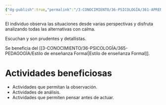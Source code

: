 ```yaml
---
{"dg-publish":true,"permalink":"/3-CONOCIMIENTO/36-PSICOLOGÍA/361-APRENDIZAJE/Estilo de aprendizaje Reflexivo/"}
---
```


El individuo observa las situaciones desde varias perspectivas y disfruta analizando todas las alternativas con calma.

Escuchan y son prudentes y detallistas.

Se beneficia del [[3-CONOCIMIENTO/36-PSICOLOGÍA/365-PEDAGOGÍA/Estilo de enseñanza Formal\|Estilo de enseñanza Formal]].

# Actividades beneficiosas
- Actividades que permitan la observación.
- Actividades de análisis.
- Actividades que permiten pensar antes de actuar.